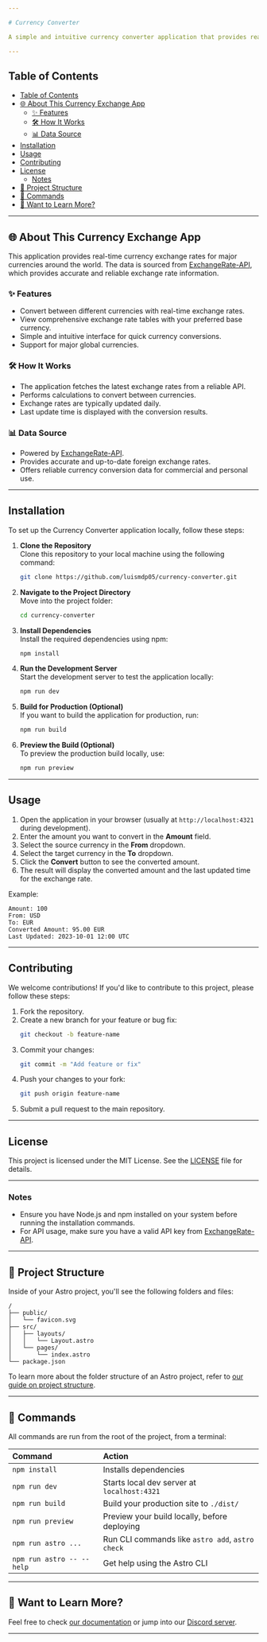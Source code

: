 ```yaml
---

# Currency Converter

A simple and intuitive currency converter application that provides real-time exchange rates for major currencies around the world. The data is sourced from [ExchangeRate-API](https://www.exchangerate-api.com), ensuring up-to-date and reliable information.

---
```


## Table of Contents

- [Table of Contents](#table-of-contents)
- [🌐 About This Currency Exchange App](#-about-this-currency-exchange-app)
  - [✨ Features](#-features)
  - [🛠️ How It Works](#️-how-it-works)
  - [📊 Data Source](#-data-source)
- [Installation](#installation)
- [Usage](#usage)
- [Contributing](#contributing)
- [License](#license)
  - [Notes](#notes)
- [🚀 Project Structure](#-project-structure)
- [🧞 Commands](#-commands)
- [👀 Want to Learn More?](#-want-to-learn-more)

---

## 🌐 About This Currency Exchange App

This application provides real-time currency exchange rates for major currencies around the world. The data is sourced from [ExchangeRate-API](https://www.exchangerate-api.com), which provides accurate and reliable exchange rate information.

### ✨ Features
- Convert between different currencies with real-time exchange rates.
- View comprehensive exchange rate tables with your preferred base currency.
- Simple and intuitive interface for quick currency conversions.
- Support for major global currencies.

### 🛠️ How It Works
- The application fetches the latest exchange rates from a reliable API.
- Performs calculations to convert between currencies.
- Exchange rates are typically updated daily.
- Last update time is displayed with the conversion results.

### 📊 Data Source
- Powered by [ExchangeRate-API](https://www.exchangerate-api.com/).
- Provides accurate and up-to-date foreign exchange rates.
- Offers reliable currency conversion data for commercial and personal use.

---

## Installation

To set up the Currency Converter application locally, follow these steps:

1. **Clone the Repository**  
   Clone this repository to your local machine using the following command:
   ```bash
   git clone https://github.com/luismdp05/currency-converter.git
   ```

2. **Navigate to the Project Directory**  
   Move into the project folder:
   ```bash
   cd currency-converter
   ```

3. **Install Dependencies**  
   Install the required dependencies using npm:
   ```bash
   npm install
   ```

4. **Run the Development Server**  
   Start the development server to test the application locally:
   ```bash
   npm run dev
   ```

5. **Build for Production (Optional)**  
   If you want to build the application for production, run:
   ```bash
   npm run build
   ```

6. **Preview the Build (Optional)**  
   To preview the production build locally, use:
   ```bash
   npm run preview
   ```

---

## Usage

1. Open the application in your browser (usually at `http://localhost:4321` during development).
2. Enter the amount you want to convert in the **Amount** field.
3. Select the source currency in the **From** dropdown.
4. Select the target currency in the **To** dropdown.
5. Click the **Convert** button to see the converted amount.
6. The result will display the converted amount and the last updated time for the exchange rate.

Example:
```
Amount: 100
From: USD
To: EUR
Converted Amount: 95.00 EUR
Last Updated: 2023-10-01 12:00 UTC
```

---

## Contributing

We welcome contributions! If you'd like to contribute to this project, please follow these steps:

1. Fork the repository.
2. Create a new branch for your feature or bug fix:
   ```bash
   git checkout -b feature-name
   ```
3. Commit your changes:
   ```bash
   git commit -m "Add feature or fix"
   ```
4. Push your changes to your fork:
   ```bash
   git push origin feature-name
   ```
5. Submit a pull request to the main repository.

---

## License

This project is licensed under the MIT License. See the [LICENSE](LICENSE) file for details.

---

### Notes

- Ensure you have Node.js and npm installed on your system before running the installation commands.
- For API usage, make sure you have a valid API key from [ExchangeRate-API](https://www.exchangerate-api.com).

---

## 🚀 Project Structure

Inside of your Astro project, you'll see the following folders and files:

```text
/
├── public/
│   └── favicon.svg
├── src/
│   ├── layouts/
│   │   └── Layout.astro
│   └── pages/
│       └── index.astro
└── package.json
```

To learn more about the folder structure of an Astro project, refer to [our guide on project structure](https://docs.astro.build/en/basics/project-structure/).

---

## 🧞 Commands

All commands are run from the root of the project, from a terminal:

| Command                   | Action                                           |
| :------------------------ | :----------------------------------------------- |
| `npm install`             | Installs dependencies                            |
| `npm run dev`             | Starts local dev server at `localhost:4321`      |
| `npm run build`           | Build your production site to `./dist/`          |
| `npm run preview`         | Preview your build locally, before deploying     |
| `npm run astro ...`       | Run CLI commands like `astro add`, `astro check` |
| `npm run astro -- --help` | Get help using the Astro CLI                     |

---

## 👀 Want to Learn More?

Feel free to check [our documentation](https://docs.astro.build) or jump into our [Discord server](https://astro.build/chat).

---